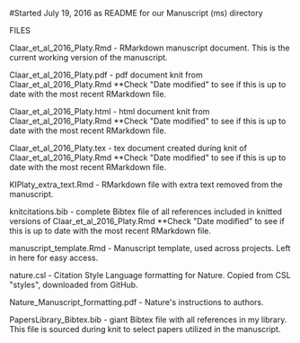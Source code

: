 #Started July 19, 2016 as README for our Manuscript (ms) directory  
  
FILES  
  
Claar_et_al_2016_Platy.Rmd - RMarkdown manuscript document. This is the current working version of the manuscript.  
  
Claar_et_al_2016_Platy.pdf - pdf document knit from Claar_et_al_2016_Platy.Rmd **Check "Date modified" to see if this is up to date with the most recent RMarkdown file.  
  
Claar_et_al_2016_Platy.html - html document knit from Claar_et_al_2016_Platy.Rmd **Check "Date modified" to see if this is up to date with the most recent RMarkdown file.  
  
Claar_et_al_2016_Platy.tex - tex document created during knit of Claar_et_al_2016_Platy.Rmd **Check "Date modified" to see if this is up to date with the most recent RMarkdown file.  
  
KIPlaty_extra_text.Rmd - RMarkdown file with extra  text removed from the manuscript.  
  
knitcitations.bib - complete Bibtex file of all references included in knitted versions of Claar_et_al_2016_Platy.Rmd **Check "Date modified" to see if this is up to date with the most recent RMarkdown file.  
  
manuscript_template.Rmd - Manuscript template, used across projects. Left in here for easy access.  
  
nature.csl - Citation Style Language formatting for Nature. Copied from CSL "styles", downloaded from GitHub.  
  
Nature_Manuscript_formatting.pdf - Nature's instructions to authors.  
  
PapersLibrary_Bibtex.bib - giant Bibtex file with all references in my library. This file is sourced during knit to select papers utilized in the manuscript.  
